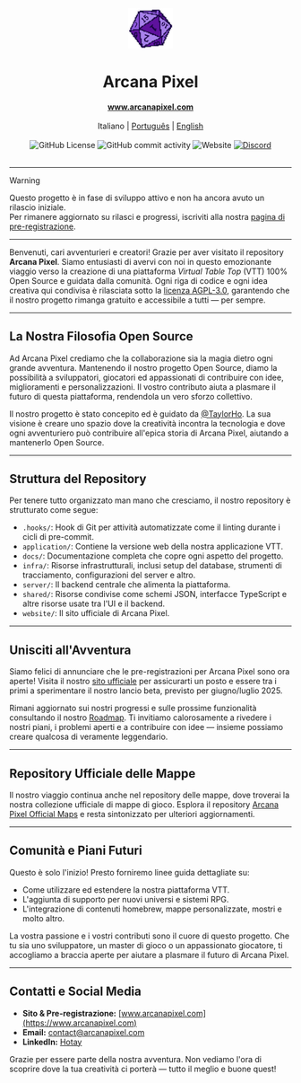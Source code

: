 <div align="center">
  <a href="https://www.arcanapixel.com" target="_blank"><img src="./apps/website/src/assets/static/pixel-d20.png" alt="d20" width="80" /></a>
  <h1>Arcana Pixel</h1>
</div>

<div align="center">
  <strong><a href="https://www.arcanapixel.com">www.arcanapixel.com</a></strong>
  <br/><br/>
  <span>Italiano</span> | <a href="./README.pt.md">Português</a> | <a href="./README.md">English</a>
  <br/><br/>
  <img alt="GitHub License" src="https://img.shields.io/github/license/hotaydev/arcana-pixel?color=1ad56f">
  <img alt="GitHub commit activity" src="https://img.shields.io/github/commit-activity/m/hotaydev/arcana-pixel">
  <img alt="Website" src="https://img.shields.io/website?url=https%3A%2F%2Fwww.arcanapixel.com">
  <a href="https://discord.gg/cvWUW2yMPM"><img alt="Discord" src="https://img.shields.io/badge/Chat-Discord-7289da"></a>
  <br/><br/>
</div>

---

> [!WARNING]  
> Questo progetto è in fase di sviluppo attivo e non ha ancora avuto un rilascio iniziale.  
> Per rimanere aggiornato su rilasci e progressi, iscriviti alla nostra [pagina di pre-registrazione](https://www.arcanapixel.com/it/#still-in-development).

---

Benvenuti, cari avventurieri e creatori!
Grazie per aver visitato il repository **Arcana Pixel**. Siamo entusiasti di avervi con noi in questo emozionante viaggio verso la creazione di una piattaforma _Virtual Table Top_ (VTT) 100% Open Source e guidata dalla comunità. Ogni riga di codice e ogni idea creativa qui condivisa è rilasciata sotto la [licenza AGPL-3.0](./LICENSE), garantendo che il nostro progetto rimanga gratuito e accessibile a tutti — per sempre.

---

## La Nostra Filosofia Open Source

Ad Arcana Pixel crediamo che la collaborazione sia la magia dietro ogni grande avventura. Mantenendo il nostro progetto Open Source, diamo la possibilità a sviluppatori, giocatori ed appassionati di contribuire con idee, miglioramenti e personalizzazioni. Il vostro contributo aiuta a plasmare il futuro di questa piattaforma, rendendola un vero sforzo collettivo.

Il nostro progetto è stato concepito ed è guidato da [@TaylorHo](https://github.om/TaylorHo/). La sua visione è creare uno spazio dove la creatività incontra la tecnologia e dove ogni avventuriero può contribuire all'epica storia di Arcana Pixel, aiutando a mantenerlo Open Source.

---

## Struttura del Repository

Per tenere tutto organizzato man mano che cresciamo, il nostro repository è strutturato come segue:

- `.hooks/`: Hook di Git per attività automatizzate come il linting durante i cicli di pre-commit.
- `application/`: Contiene la versione web della nostra applicazione VTT.
- `docs/`: Documentazione completa che copre ogni aspetto del progetto.
- `infra/`: Risorse infrastrutturali, inclusi setup del database, strumenti di tracciamento, configurazioni del server e altro.
- `server/`: Il backend centrale che alimenta la piattaforma.
- `shared/`: Risorse condivise come schemi JSON, interfacce TypeScript e altre risorse usate tra l'UI e il backend.
- `website/`: Il sito ufficiale di Arcana Pixel.

---

## Unisciti all'Avventura

Siamo felici di annunciare che le pre-registrazioni per Arcana Pixel sono ora aperte! Visita il nostro [sito ufficiale](https://www.arcanapixel.com) per assicurarti un posto e essere tra i primi a sperimentare il nostro lancio beta, previsto per giugno/luglio 2025.

Rimani aggiornato sui nostri progressi e sulle prossime funzionalità consultando il nostro [Roadmap](https://github.com/orgs/hotaydev/projects/7). Ti invitiamo calorosamente a rivedere i nostri piani, i problemi aperti e a contribuire con idee — insieme possiamo creare qualcosa di veramente leggendario.

---

## Repository Ufficiale delle Mappe

Il nostro viaggio continua anche nel repository delle mappe, dove troverai la nostra collezione ufficiale di mappe di gioco. Esplora il repository [Arcana Pixel Official Maps](https://github.com/hotaydev/arcana-pixel-official-maps) e resta sintonizzato per ulteriori aggiornamenti.

---

## Comunità e Piani Futuri

Questo è solo l'inizio! Presto forniremo linee guida dettagliate su:

- Come utilizzare ed estendere la nostra piattaforma VTT.
- L'aggiunta di supporto per nuovi universi e sistemi RPG.
- L'integrazione di contenuti homebrew, mappe personalizzate, mostri e molto altro.

La vostra passione e i vostri contributi sono il cuore di questo progetto. Che tu sia uno sviluppatore, un master di gioco o un appassionato giocatore, ti accogliamo a braccia aperte per aiutare a plasmare il futuro di Arcana Pixel.

---

## Contatti e Social Media

- **Sito & Pre-registrazione:** [www.arcanapixel.com](https://www.arcanapixel.com)
- **Email:** [contact@arcanapixel.com](mailto:contact@arcanapixel.com)
- **LinkedIn:** [Hotay](https://www.linkedin.com/company/hotay/)

Grazie per essere parte della nostra avventura. Non vediamo l'ora di scoprire dove la tua creatività ci porterà — tutto il meglio e buone quest!
